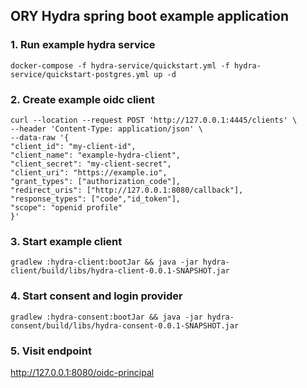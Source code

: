 ## ORY Hydra spring boot example application

### 1. Run example hydra service

```shell script
docker-compose -f hydra-service/quickstart.yml -f hydra-service/quickstart-postgres.yml up -d
```

### 2. Create example oidc client

```shell script
curl --location --request POST 'http://127.0.0.1:4445/clients' \
--header 'Content-Type: application/json' \
--data-raw '{
"client_id": "my-client-id",
"client_name": "example-hydra-client",
"client_secret": "my-client-secret",
"client_uri": "https://example.io",
"grant_types": ["authorization_code"],
"redirect_uris": ["http://127.0.0.1:8080/callback"],
"response_types": ["code","id_token"],
"scope": "openid profile"
}'
```

### 3. Start example client

```shell script
gradlew :hydra-client:bootJar && java -jar hydra-client/build/libs/hydra-client-0.0.1-SNAPSHOT.jar
```

### 4. Start consent and login provider

```shell script
gradlew :hydra-consent:bootJar && java -jar hydra-consent/build/libs/hydra-consent-0.0.1-SNAPSHOT.jar
```

### 5. Visit endpoint
http://127.0.0.1:8080/oidc-principal
